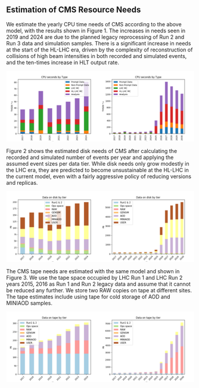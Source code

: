 Estimation of CMS Resource Needs
--------------------------------------------

We estimate the yearly CPU time needs of CMS according to the above model, with the results shown in Figure 1. The increases in needs seen in 2019 and 2024 are due to the planned legacy reprocessing of Run 2 and Run 3 data and simulation samples. There is a significant increase in needs at the start of the HL-LHC era, driven by the complexity of reconstruction of collisions of high beam intensities in both recorded and simulated events, and the ten-times increase in HLT output rate.

![Figure 1: Estimated CPU time needs for CMS in THS06 s for the years 2017-2024 (left) and 2017-2030 (right) for the different major workflow types.](images/combined1.png)

Figure 2 shows the estimated disk needs of CMS after calculating the recorded and simulated number of events per year and applying the assumed event sizes per data tier. While disk needs only grow modestly in the LHC era, they are predicted to become unsustainable at the HL-LHC in the current model, even with a fairly aggressive policy of reducing versions and replicas.

![Figure 2: Estimated disk needs for CMS for the years 2017-2024 (left) and 2017-2030 (right) in Petabyte.](images/combined2.png)

The CMS tape needs are estimated with the same model and shown in Figure 3. We use the tape space occupied by LHC Run 1 and LHC Run 2 years 2015, 2016 as Run 1 and Run 2 legacy data and assume that it cannot be reduced any further. We store two RAW copies on tape at different sites.  The tape estimates include using tape for cold storage of AOD and MINIAOD samples.

![Figure 3: Estimated tape needs for CMS for the years 2017-2024 (left) and 2017-2030 (right).](images/combined3.png)

